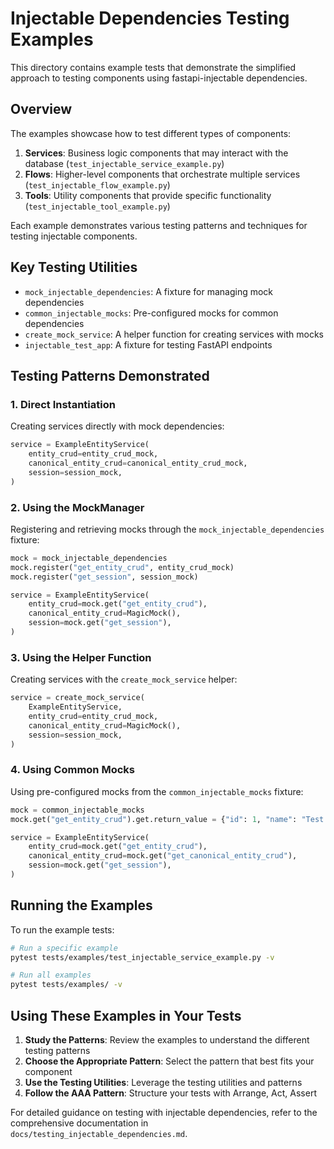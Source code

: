 # Injectable Dependencies Testing Examples

This directory contains example tests that demonstrate the simplified approach to testing components using fastapi-injectable dependencies.

## Overview

The examples showcase how to test different types of components:

1. **Services**: Business logic components that may interact with the database (`test_injectable_service_example.py`)
2. **Flows**: Higher-level components that orchestrate multiple services (`test_injectable_flow_example.py`)
3. **Tools**: Utility components that provide specific functionality (`test_injectable_tool_example.py`)

Each example demonstrates various testing patterns and techniques for testing injectable components.

## Key Testing Utilities

- `mock_injectable_dependencies`: A fixture for managing mock dependencies
- `common_injectable_mocks`: Pre-configured mocks for common dependencies
- `create_mock_service`: A helper function for creating services with mocks
- `injectable_test_app`: A fixture for testing FastAPI endpoints

## Testing Patterns Demonstrated

### 1. Direct Instantiation

Creating services directly with mock dependencies:

```python
service = ExampleEntityService(
    entity_crud=entity_crud_mock,
    canonical_entity_crud=canonical_entity_crud_mock,
    session=session_mock,
)
```

### 2. Using the MockManager

Registering and retrieving mocks through the `mock_injectable_dependencies` fixture:

```python
mock = mock_injectable_dependencies
mock.register("get_entity_crud", entity_crud_mock)
mock.register("get_session", session_mock)

service = ExampleEntityService(
    entity_crud=mock.get("get_entity_crud"),
    canonical_entity_crud=MagicMock(),
    session=mock.get("get_session"),
)
```

### 3. Using the Helper Function

Creating services with the `create_mock_service` helper:

```python
service = create_mock_service(
    ExampleEntityService,
    entity_crud=entity_crud_mock,
    canonical_entity_crud=MagicMock(),
    session=session_mock,
)
```

### 4. Using Common Mocks

Using pre-configured mocks from the `common_injectable_mocks` fixture:

```python
mock = common_injectable_mocks
mock.get("get_entity_crud").get.return_value = {"id": 1, "name": "Test Entity"}

service = ExampleEntityService(
    entity_crud=mock.get("get_entity_crud"),
    canonical_entity_crud=mock.get("get_canonical_entity_crud"),
    session=mock.get("get_session"),
)
```

## Running the Examples

To run the example tests:

```bash
# Run a specific example
pytest tests/examples/test_injectable_service_example.py -v

# Run all examples
pytest tests/examples/ -v
```

## Using These Examples in Your Tests

1. **Study the Patterns**: Review the examples to understand the different testing patterns
2. **Choose the Appropriate Pattern**: Select the pattern that best fits your component
3. **Use the Testing Utilities**: Leverage the testing utilities and patterns
4. **Follow the AAA Pattern**: Structure your tests with Arrange, Act, Assert

For detailed guidance on testing with injectable dependencies, refer to the comprehensive documentation in `docs/testing_injectable_dependencies.md`.
